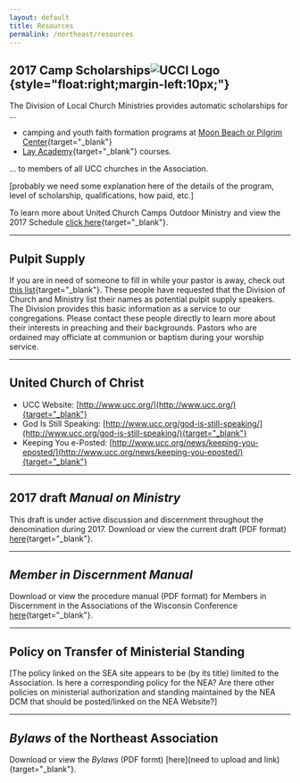 ```yaml
---
layout: default
title: Resources
permalink: /northeast/resources
---
```


## 2017 Camp Scholarships![UCCI Logo](http://www.wcucc.org/wp-content/uploads/2016/08/UCCI-logo.jpg){style="float:right;margin-left:10px;"}

The Division of Local Church Ministries provides automatic scholarships for &hellip;

* camping and youth faith formation programs at [Moon Beach or Pilgrim Center](http://ucci.org){target="_blank"}
* [Lay Academy](http://www.wcucc.org/programs-education/lay-academy/){target="_blank"} courses.

&hellip; to members of all UCC churches in the Association.

\[probably we need some explanation here of the details of the program, level of scholarship, qualifications, how paid, etc.\]

To learn more about United Church Camps Outdoor Ministry and view the 2017 Schedule [click here](https://www.ucci.org/){target="_blank"}.

---

## Pulpit Supply

If you are in need of someone to fill in while your pastor is away, check out [this list](http://r20.rs6.net/tn.jsp?f=001oaH8y1kDp1_RYWpXiEtijEc0-n05QZ4liDQVZPu6JOGrzecXpWsao2hBTzTE2vGXUJ9fyd1QvHOXKXxm3W4EExEmxAq6iU8KOz9qvNuZIg6nhMlyuapUC7kbnQcGKfuGJJAQr7zlKCHszjKMf7JL3eMhZxrhFmRhzmnux100om5LVi_pyxSI5U7B9bfHdsoVohEzMfTFQw7_jhrA-Nm-S5Dre3wpXFqn6ZsIkxAsm7h5IBWHWMxAJ_lYD4F1hZux&c=egivAvYmPQZHTlwacG3dZ2PA4BLiCvjIS3paDjDcbHOPgS9YC02fqg==&ch=tDVqPvGO-LTTKmWTWX2UsvUrohXwkCqmE7_I7_-SUx5EFuLcUGb6RQ==){target="_blank"}. These people have requested that the Division of Church and Ministry list their names as potential pulpit supply speakers. The Division provides this basic information as a service to our congregations. Please contact these people directly to learn more about their interests in preaching and their backgrounds. Pastors who are ordained may officiate at communion or baptism during your worship service.

---

## United Church of Christ

* UCC Website: [http://www.ucc.org/](http://www.ucc.org/){target="_blank"}
* God Is Still Speaking: [http://www.ucc.org/god-is-still-speaking/](http://www.ucc.org/god-is-still-speaking/){target="_blank"}
* Keeping You e-Posted: [http://www.ucc.org/news/keeping-you-eposted/](http://www.ucc.org/news/keeping-you-eposted/){target="_blank"}

---

## 2017 draft _Manual on Ministry_

This draft is under active discussion and discernment throughout the denomination during 2017. Download or view the current draft \(PDF format\) [here](http://www.uccfiles.com/pdf/2017-drafted-MOM.pdf){target="_blank"}.

---

## _Member in Discernment Manual_

Download or view the procedure manual (PDF format) for Members in Discernment in the Associations of the Wisconsin Conference [here](https://drive.google.com/file/d/0B1Jou0cFEWCWUUNBVzdlWC1IVjQ/view){target="_blank"}.

---

## Policy on Transfer of Ministerial Standing

\[The policy linked on the SEA site appears to be (by its title) limited to the Association. Is here a corresponding policy for the NEA? Are there other policies on ministerial authorization and standing maintained by the NEA DCM that should be posted/linked on the NEA Website?\]

---

## _Bylaws_ of the Northeast Association

Download or view the _Bylaws_ \(PDF formt\) [here](need to upload and link){target="_blank"}.